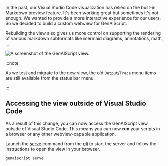 In the past, our Visual Studio Code visualization has relied on the built-in Markdown preview feature. It's been working great but sometimes it's not enough. We wanted to provide a more interactive experience for our users. So we decided to build a custom webview for GenAIScript.

Rebuilding the view also gives us more control on supporting the rendering of various markdown subformats like mermaid diagrams, annotations, math, ...

![A screenshot of the GenAIScript view.](./webview.png)

:::note

As we test and migrate to the new view, the old `Output`/`Trace` menu items are still available from the status bar menu.

:::

## Accessing the view outside of Visual Studio Code

As a result of this change, you can now access the GenAIScript view outside of Visual Studio Code. This means you can now **run** your scripts in a browser or any other webview-capable application.

Launch the [serve](/genaiscript/reference/cli/serve) command from the [cli](/genaiscript/reference/cli) to start the server and follow the instructions to open the view in your browser.

```sh
genaiscript serve
```